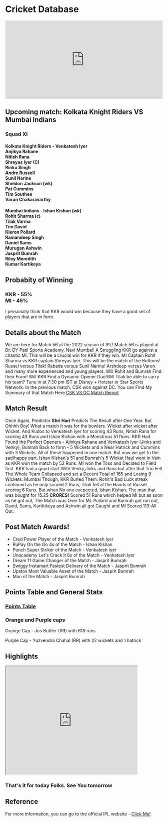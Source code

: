 <html>
<head>
<title> KKR vs MI </title>
</head>
<body>
<h1>Cricket Database</h1>
<iframe src="https://bwidget.crictimes.org/" style="width:100%;min-height: 250px;" frameborder="0" scrolling="yes"></iframe>
<h2>Upcoming match: Kolkata Knight Riders VS Mumbai Indians</h2>
<h3> Squad XI </h3>

<h4> Kolkata Knight Riders - Venkatesh Iyer <br> Anjikya Rahane <br> Nitish Rana <br> Shreyas Iyer (C) <br>Rinku Singh <br> Andre Russell <br> Sunil Narine <br> Sheldon Jackson (wk) <br> Pat Cummins <br> Tim Southee<br> Varun Chakaravarthy
<h4> Mumbai Indians - Ishan Kishan (wk)<br>
Rohit Sharma (c)<br>
Tilak Varma<br>
Tim David<br>
Kieron Pollard<br>
Ramandeep Singh<br>
Daniel Sams<br>
Murugan Ashwin<br>
Jasprit Bumrah<br>
Riley Meredith<br>
Kumar Kartikeya<br>
<h2>Probabity of Winning</h2>
<h3>KKR - 55% <br>
MI - 45%</h3>
<p>I personally think that KKR would win because they have a good set of players that are in form. 
</p>
<h2> Details about the Match </h2>
<p> We are here for Match 56 at the 2022 season of IPL! Match 56 is played at Dr. DY Patil Sports Academy, Navi Mumbai! A Struggling KKR go against a chaotic Mi. This will be a crucial win for KKR if they win. MI Captain Rohit Sharma vs KKR captain Shreyas Iyer. This will be the match of the Bottoms! Russel versus Tilak! Rabada versus Sunil Narine! Arshdeep versus Varun and many more experienced and young players. Will Rohit and Bumrah Find their Form! Will KKR Find a Dynamic Opener Duo!Will Tilak be able to carry his team? Tune in at 7:30 pm IST at Disney + Hotstar or Star Sports Network.
In the previous match, CSK won against DC. You can Find My Summary of that Match Here <a href="https://github.com/Beyonder-Hari/CSK-vs-DC-IPL-2022-Match-55"> CSK VS DC 
Match Report </a>
 <h2> Match Result </h2>
 <p> Once Again, Predictor <strong>Shri Hari</strong> Predicts The Result after One Year. But Ohhhh Boy! What a match It was for the bowlers. Wicket after wicket after Wicket. And Kudos to Venkatesh Iyer for scoring 43 Runs, Nitish Rana for scoring 43 Runs and Ishan Kishan with a Monstrous 51 Runs. KKR Had Found the Perfect Openers - Ajinkya Rahane and Venkatesh Iyer (Jinks and Venky), Bumrah Back to form - 5 Wickets and a Near Hatrick and Cummins with 3 Wickets. All of these happened in one match. But now we get to the sad/happy part. Ishan Kishan's 51 and Bumrah's 5 Wicket Haul went in Vain as KKR won the match by 52 Runs. MI won the Toss and Decided to Field first. KKR had a good start With Venky,Jinks and Rana but after that Trio Fell The Whole Team Collapsed and set a Decent Total of 165 and Losing 9 Wickets. Mumbai Though, KKR Buried Them. Rohit's Bad Luck streak continued as he only scored 2 Runs, Tilak fell at the Hands of Russel scoring 6 Runs. But when No one excpected, Ishan Kishan, The man that was bought for 15.25 <strong> CRORES!</strong> Scored 51 Runs which helped MI but as soon as he got out, The Match was Over for MI. Pollard and Bumrah got run out, David, Sams, Karthikeya and Ashwin all got Caught and MI Scored 113-All Out.
 <h2>Post Match Awards!</h2>
 <ul>
  <li> Cred Power Player of the Match - Venkatesh Iyer </li>
  <li> RuPay On the Go 4s of the Match - Ishan Kishan </li>
  <li> Punch Super Striker of the Match - Venkatesh Iyer </li>
  <li> Unacademy Let's Crack it 6s of the Match - Venkatesh Iyer </li>
  <li> Dream 11 Game Changer of the Match - Jasprit Bumrah </li>
  <li>Swiggy Instamart Fastest Delivary of the Match - Jasprit Bumrah </li>
  <li>Upstox Most Valuable Asset of the Match - Jasprit Bumrah </li>
  <li> Man of the Match - Jasprit Bumrah </li>
 </ul>
 <h2> Points Table and General Stats </h2> 
  <h3> <a href="https://www.iplt20.com/points-table/men/2022">Points Table</a> <h3>
 <h3> Orange and Purple caps </h3>
 <p> Orange Cap - Jos Buttler (RR) with 618 runs</p>
 <p> Purple Cap - Yuzvendra Chahal (RR) with 22 wickets and 1 hatrick</p>
   
   <h2> Highlights</h2>
   <iframe width="420" height="345" src="https://www.iplt20.com/video/44921/m56-mi-vs-kkr--match-highlights?tagNames=indian-premier-league,highlights,indian-premier-league,highlights">
</iframe>
   <h3>That's it for today Folks. See You tomorrow</h3>
   <h2> Reference</h2>
For more information, you can go to the official IPL website - <a href="https://www.iplt20.com">Click Me! </a>
</body>
</html>
